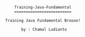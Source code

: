               Training-Java-Fundamental
              =========================

          Training Java Fundamental Broooo!

                 by : Chamal Ludianto

